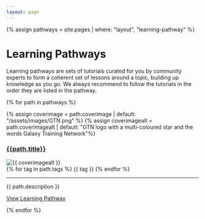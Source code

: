 ```yaml
---
layout: page
---
```


{% assign pathways = site.pages | where: "layout", "learning-pathway" %}


# Learning Pathways

Learning pathways are sets of tutorials curated for you by community experts to form a coherent set of lessons around a topic, building up knowledge as you go. We always recommend to follow the tutorials in the order they are listed in the pathway.

<!-- list all available pathways as cards  -->
<div class="pathway">
{% for path in pathways %}

{% assign coverimage = path.coverimage | default: "/assets/images/GTN.png" %}
{% assign coverimagealt = path.coverimagealt | default: "GTN logo with a multi-coloured star and the words Galaxy Training Network"%}
<div class="card pathwayitem">
 <div class="card-header">
   <a href="{{site.baseurl}}{{path.url}}"><h3 class="card-title">{{path.title}}</h3></a>
 </div>
 <div class="row no-gutters">
  <div class="col-sm-5">
   <img class="card-img pathwaycover" src="{{site.baseurl}}{{coverimage}}" alt="{{ coverimagealt }}" loading="lazy">
  </div>
  <div class="col-sm-7">
   <div class="card-body">
   {% for tag in path.tags %}
   <span class="label label-default tutorial_tag" style="{{ tag | colour_tag }}">{{ tag  }}</span>
    {% endfor %}
   <hr/>
   <p class="card-text">
     {{ path.description }}
   </p>
   <a href="{{site.baseurl}}{{path.url}}" class="btn btn-primary">View Learning Pathway</a>
   </div>
  </div>
 </div>
</div>

{% endfor %}
</div>
